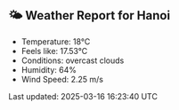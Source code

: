 <!-- WEATHER-START -->
## 🌤 Weather Report for Hanoi

- Temperature: 18°C
- Feels like: 17.53°C
- Conditions: overcast clouds
- Humidity: 64%
- Wind Speed: 2.25 m/s

Last updated: 2025-03-16 16:23:40 UTC
<!-- WEATHER-END -->
